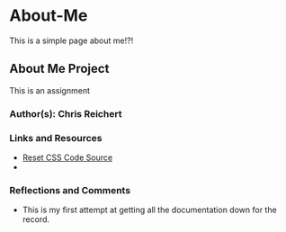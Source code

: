# About-Me
This is a simple page about me!?!

## About Me Project

This is an assignment

### Author(s): Chris Reichert

### Links and Resources
* [Reset CSS Code Source](https://meyerweb.com/eric/tools/css/reset/)
* 

### Reflections and Comments
* This is my first attempt at getting all the documentation down for the record.
